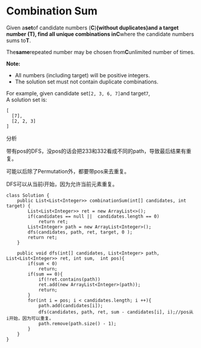 # Combination Sum

Given a**set**of candidate numbers \(**C**\)**\(without duplicates\)**and a target number \(**T**\), find all unique combinations in**C**where the candidate numbers sums to**T**.

The**same**repeated number may be chosen from**C**unlimited number of times.

**Note:**

* All numbers \(including target\) will be positive integers.
* The solution set must not contain duplicate combinations.

For example, given candidate set`[2, 3, 6, 7]`and target`7`,  
A solution set is:

```text
[
  [7],
  [2, 2, 3]
]
```

分析

带有pos的DFS，没pos的话会把233和332看成不同的path，导致最后结果有重复。

可能以后除了Permutation外，都要带pos来去重复。

DFS可以从当前i开始，因为允许当前元素重复。

```text
class Solution {
    public List<List<Integer>> combinationSum(int[] candidates, int target) {
        List<List<Integer>> ret = new ArrayList<>();
        if(candidates == null ||  candidates.length == 0)
            return ret;
        List<Integer> path = new ArrayList<Integer>();
        dfs(candidates, path, ret, target, 0 );
        return ret;
    }

    public void dfs(int[] candidates, List<Integer> path, List<List<Integer>> ret, int sum,  int pos){
        if(sum < 0) 
            return;
        if(sum == 0){
            if(!ret.contains(path))
            ret.add(new ArrayList<Integer>(path));
            return;
        }
        for(int i = pos; i < candidates.length; i ++){
            path.add(candidates[i]);
            dfs(candidates, path, ret, sum - candidates[i], i);//pos从i开始，因为可以重复。
            path.remove(path.size() - 1);
        }
    }
}
```

